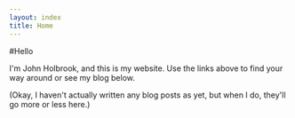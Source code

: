 ```yaml
---
layout: index
title: Home
---
```

#Hello

I&#39;m John Holbrook, and this is my website. Use the links above to find your way around or see my blog below.



(Okay, I haven&#39;t actually written any blog posts as yet, but when I do, they&#39;ll go more or less here.)